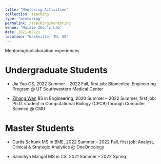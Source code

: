```yaml
---
title: "Mentoring Activities"
collection: teaching
type: "mentoring"
permalink: /teaching/mentoring
venue: "Maizie Zhou's Lab"
date: 2021-08-21
location: "Nashville, TN, US"
---
```


Mentoring/collaboration experiences

Undergraduate Students
======
* Jia Yao  CS, 2022 Summer – 2022 Fall, first job: Biomedical Engineering Program @ UT Southwestern Medical Center

* [Zihang Wen]()  BS in Engineering, 2020 Summer – 2022 Summer, first job: Ph.D. student in Computational Biology (CPCB) through Computer Science @ CMU

Master Students
======
* Curtis Schunk  MS in BME, 2022 Summer – 2022 Fall, first job: Analyst, Clinical & Strategic Analytics @ OneOncology

* Sanidhya Mangal  MS in CS, 2021 Summer – 2022 Spring



<!-- Heading 3
====== -->